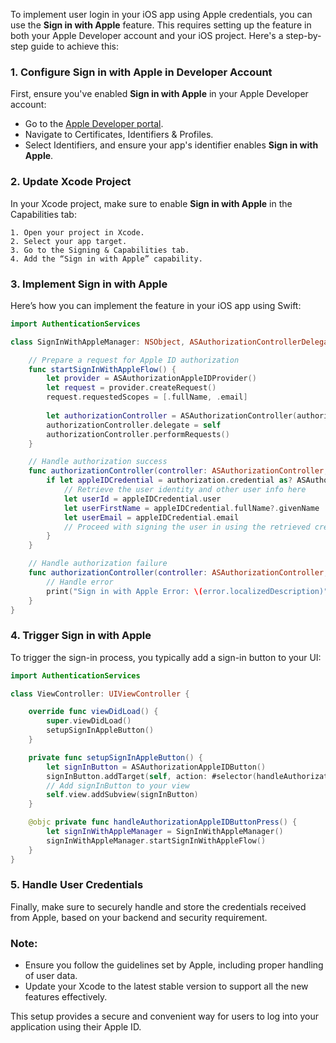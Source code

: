 To implement user login in your iOS app using Apple credentials, you can use the **Sign in with Apple** feature. This requires setting up the feature in both your Apple Developer account and your iOS project. Here's a step-by-step guide to achieve this:

### 1. Configure Sign in with Apple in Developer Account
First, ensure you've enabled **Sign in with Apple** in your Apple Developer account:
- Go to the [Apple Developer portal](https://developer.apple.com/).
- Navigate to Certificates, Identifiers & Profiles.
- Select Identifiers, and ensure your app's identifier enables **Sign in with Apple**.

### 2. Update Xcode Project
In your Xcode project, make sure to enable **Sign in with Apple** in the Capabilities tab:
```plaintext
1. Open your project in Xcode.
2. Select your app target.
3. Go to the Signing & Capabilities tab.
4. Add the “Sign in with Apple” capability.
```

### 3. Implement Sign in with Apple
Here’s how you can implement the feature in your iOS app using Swift:

```swift
import AuthenticationServices

class SignInWithAppleManager: NSObject, ASAuthorizationControllerDelegate {

    // Prepare a request for Apple ID authorization
    func startSignInWithAppleFlow() {
        let provider = ASAuthorizationAppleIDProvider()
        let request = provider.createRequest()
        request.requestedScopes = [.fullName, .email]
        
        let authorizationController = ASAuthorizationController(authorizationRequests: [request])
        authorizationController.delegate = self
        authorizationController.performRequests()
    }

    // Handle authorization success
    func authorizationController(controller: ASAuthorizationController, didCompleteWithAuthorization authorization: ASAuthorization) {
        if let appleIDCredential = authorization.credential as? ASAuthorizationAppleIDCredential {
            // Retrieve the user identity and other user info here
            let userId = appleIDCredential.user
            let userFirstName = appleIDCredential.fullName?.givenName
            let userEmail = appleIDCredential.email
            // Proceed with signing the user in using the retrieved credentials
        }
    }

    // Handle authorization failure
    func authorizationController(controller: ASAuthorizationController, didCompleteWithError error: Error) {
        // Handle error
        print("Sign in with Apple Error: \(error.localizedDescription)")
    }
}

```

### 4. Trigger Sign in with Apple
To trigger the sign-in process, you typically add a sign-in button to your UI:

```swift
import AuthenticationServices

class ViewController: UIViewController {

    override func viewDidLoad() {
        super.viewDidLoad()
        setupSignInAppleButton()
    }

    private func setupSignInAppleButton() {
        let signInButton = ASAuthorizationAppleIDButton()
        signInButton.addTarget(self, action: #selector(handleAuthorizationAppleIDButtonPress), for: .touchUpInside)
        // Add signInButton to your view
        self.view.addSubview(signInButton)
    }

    @objc private func handleAuthorizationAppleIDButtonPress() {
        let signInWithAppleManager = SignInWithAppleManager()
        signInWithAppleManager.startSignInWithAppleFlow()
    }
}
```

### 5. Handle User Credentials
Finally, make sure to securely handle and store the credentials received from Apple, based on your backend and security requirement.

### Note:
- Ensure you follow the guidelines set by Apple, including proper handling of user data.
- Update your Xcode to the latest stable version to support all the new features effectively.

This setup provides a secure and convenient way for users to log into your application using their Apple ID.
